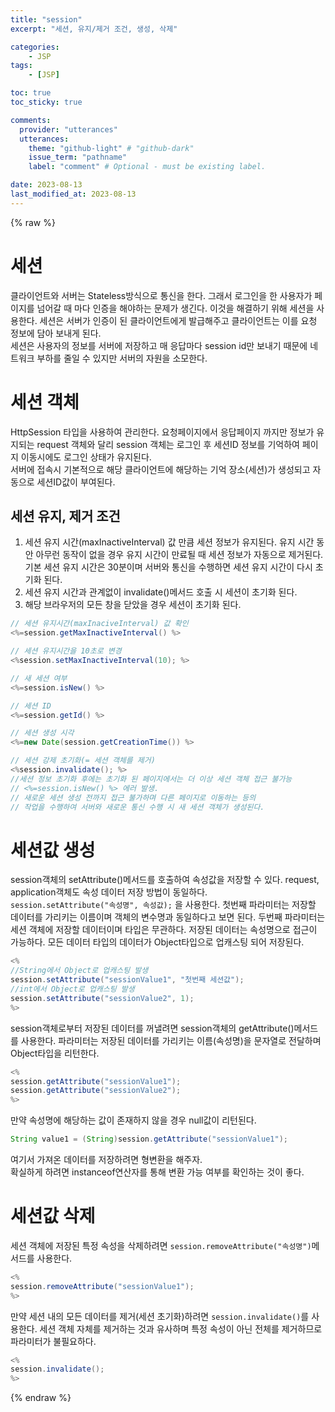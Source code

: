 ```yaml
---
title: "session"
excerpt: "세션, 유지/제거 조건, 생성, 삭제"

categories:
    - JSP
tags:
    - [JSP]

toc: true
toc_sticky: true

comments:
  provider: "utterances"
  utterances:
    theme: "github-light" # "github-dark"
    issue_term: "pathname"
    label: "comment" # Optional - must be existing label.

date: 2023-08-13
last_modified_at: 2023-08-13
---
```

{% raw %}
# 세션
클라이언트와 서버는 Stateless방식으로 통신을 한다. 그래서 로그인을 한 사용자가 페이지를 넘어갈 때 마다 인증을 해야하는 문제가 생긴다. 이것을 해결하기 위해 세션을 사용한다. 세션은 서버가 인증이 된 클라이언트에게 발급해주고 클라이언트는 이를 요청 정보에 담아 보내게 된다.  
세션은 사용자의 정보를 서버에 저장하고 매 응답마다 session id만 보내기 때문에 네트워크 부하를 줄일 수 있지만 서버의 자원을 소모한다.

# 세션 객체
HttpSession 타입을 사용하여 관리한다. 요청페이지에서 응답페이지 까지만 정보가 유지되는 request 객체와 달리 session 객체는 로그인 후 세션ID 정보를 기억하여 페이지 이동시에도 로그인 상태가 유지된다.  
서버에 접속시 기본적으로 해당 클라이언트에 해당하는 기억 장소(세션)가 생성되고 자동으로 세션ID값이 부여된다.  

## 세션 유지, 제거 조건
1. 세션 유지 시간(maxInactiveInterval) 값 만큼 세션 정보가 유지된다. 유지 시간 동안 아무런 동작이 없을 경우 유지 시간이 만료될 때 세션 정보가 자동으로 제거된다. 기본 세션 유지 시간은 30분이며 서버와 통신을 수행하면 세션 유지 시간이 다시 초기화 된다.  
2. 세션 유지 시간과 관계없이 invalidate()메서드 호출 시 세션이 초기화 된다.  
3. 해당 브라우저의 모든 창을 닫았을 경우 세션이 초기화 된다.  

```java
// 세션 유지시간(maxInaciveInterval) 값 확인
<%=session.getMaxInactiveInterval() %>

// 세션 유지시간을 10초로 변경
<%session.setMaxInactiveInterval(10); %>

// 새 세션 여부
<%=session.isNew() %>

// 세션 ID
<%=session.getId() %>

// 세션 생성 시각
<%=new Date(session.getCreationTime()) %>

// 세션 강제 초기화(= 세션 객체를 제거)
<%session.invalidate(); %>
//세션 정보 초기화 후에는 초기화 된 페이지에서는 더 이상 세션 객체 접근 불가능
// <%=session.isNew() %> 에러 발생.
// 새로운 세션 생성 전까지 접근 불가하며 다른 페이지로 이동하는 등의
// 작업을 수행하여 서버와 새로운 통신 수행 시 새 세션 객체가 생성된다.
```
# 세션값 생성
session객체의 setAttribute()메서드를 호출하여 속성값을 저장할 수 있다. request, application객체도 속성 데이터 저장 방법이 동일하다.  
```session.setAttribute("속성명", 속성값);``` 을 사용한다. 첫번째 파라미터는 저장할 데이터를 가리키는 이름이며 객체의 변수명과 동일하다고 보면 된다. 두번째 파라미터는 세션 객체에 저장할 데이터이며 타입은 무관하다. 저장된 데이터는 속성명으로 접근이 가능하다. 모든 데이터 타입의 데이터가 Object타입으로 업캐스팅 되어 저장된다.  
```java
<%
//String에서 Object로 업캐스팅 발생
session.setAttribute("sessionValue1", "첫번째 세션값");
//int에서 Object로 업캐스팅 발생
session.setAttribute("sessionValue2", 1);
%>
```

session객체로부터 저장된 데이터를 꺼낼려면 session객체의 getAttribute()메서드를 사용한다. 파라미터는 저장된 데이터를 가리키는 이름(속성명)을 문자열로 전달하며 Object타입을 리턴한다.  
```java
<%
session.getAttribute("sessionValue1");
session.getAttribute("sessionValue2");
%>
```
만약 속성명에 해당하는 값이 존재하지 않을 경우 null값이 리턴된다.

```java
String value1 = (String)session.getAttribute("sessionValue1");
```
여기서 가져온 데이터를 저장하려면 형변환을 해주자.  
확실하게 하려면 instanceof연산자를 통해 변환 가능 여부를 확인하는 것이 좋다.  

# 세션값 삭제
세션 객체에 저장된 특정 속성을 삭제하려면 ```session.removeAttribute("속성명")```메서드를 사용한다.
```java
<%
session.removeAttribute("sessionValue1");
%>
```

만약 세션 내의 모든 데이터를 제거(세션 초기화)하려면 ```session.invalidate()```를 사용한다. 세션 객체 자체를 제거하는 것과 유사하며 특정 속성이 아닌 전체를 제거하므로 파라미터가 불필요하다.

```java
<%
session.invalidate();
%>
```

{% endraw %}